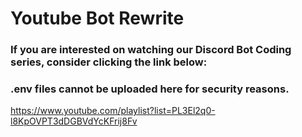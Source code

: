 # Youtube Bot Rewrite
### If you are interested on watching our Discord Bot Coding series, consider clicking the link below:
### .env files cannot be uploaded here for security reasons.

https://www.youtube.com/playlist?list=PL3El2q0-l8KpOVPT3dDGBVdYcKFrij8Fv
